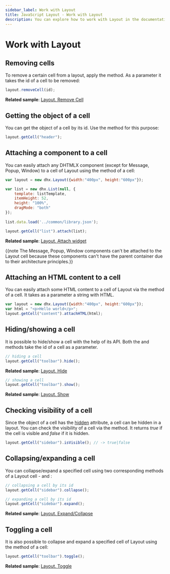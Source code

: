 ```yaml
---
sidebar_label: Work with Layout
title: JavaScript Layout - Work with Layout 
description: You can explore how to work with Layout in the documentation of the DHTMLX JavaScript UI library. Browse developer guides and API reference, try out code examples and live demos, and download a free 30-day evaluation version of DHTMLX Suite 7.
---
```


# Work with Layout

## Removing cells

To remove a certain cell from a layout, apply the [](layout/api/layout_removecell_method.md) method. As a parameter it takes the id of a cell to be removed:

~~~js
layout.removeCell(id);
~~~

**Related sample**: [Layout. Remove Cell](https://snippet.dhtmlx.com/tnujp7jk)

## Getting the object of a cell

You can get the object of a cell by its id. Use the [](layout/api/layout_getcell_method.md) method for this purpose:

~~~js
layout.getCell("header");
~~~

## Attaching a component to a cell

You can easily attach any DHTMLX component (except for Message, Popup, Window) to a cell of Layout using the [](layout/api/cell/layout_cell_attach_method.md) method of a cell:

~~~js
var layout = new dhx.Layout({width:"400px", height:"600px"});

var list = new dhx.List(null, {
	template: listTemplate,
	itemHeight: 52,
	height: "100%",
	dragMode: "both"
});
        
list.data.load('../common/library.json');

layout.getCell("list").attach(list);
~~~

**Related sample**: [Layout. Attach widget](https://snippet.dhtmlx.com/6wuxj6sh)

{{note The Message, Popup, Window components can't be attached to the Layout cell because these components can't have the parent container due to their architecture principles.}}

## Attaching an HTML content to a cell

You can easily attach some HTML content to a cell of Layout via the [](layout/api/cell/layout_cell_attachhtml_method.md) method of a cell. It takes as a parameter a string with HTML.

~~~js
var layout = new dhx.Layout({width:"400px", height:"600px"});
var html = "<p>Hello world</p>";
layout.getCell("content").attachHTML(html);
~~~

## Hiding/showing a cell

It is possible to hide/show a cell with the help of its API. Both the [](layout/api/cell/layout_cell_hide_method.md) and [](layout/api/cell/layout_cell_show_method.md) methods take the id of a cell as a parameter.

~~~js
// hiding a cell
layout.getCell("toolbar").hide();
~~~

**Related sample**: [Layout. Hide](https://snippet.dhtmlx.com/u0jd8ah3)

~~~js
// showing a cell
layout.getCell("toolbar").show();
~~~

**Related sample**: [Layout. Show](https://snippet.dhtmlx.com/v0q7gq26)

## Checking visibility of a cell

Since the object of a cell has the [hidden](layout/api/cell/layout_cell_hidden_config.md) attribute, a cell can be hidden in a layout. You can check the visibility of a cell via the [](layout/api/cell/layout_cell_isvisible_method.md) method. It returns *true* if the cell is visible and *false* if it is hidden.

~~~js
layout.getCell("sidebar").isVisible(); // -> true|false
~~~

## Collapsing/expanding a cell

You can collapse/expand a specified cell using two corresponding methods of a Layout cell - [](layout/api/cell/layout_cell_collapse_method.md) and [](layout/api/cell/layout_cell_expand_method.md):

~~~js
// collapsing a cell by its id
layout.getCell("sidebar").collapse();

// expanding a cell by its id
layout.getCell("sidebar").expand();
~~~

**Related sample**: [Layout. Expand/Collapse](https://snippet.dhtmlx.com/h0wtlpyk)

## Toggling a cell

It is also possible to collapse and expand a specified cell of Layout using the [](layout/api/cell/layout_cell_toggle_method.md) method of a cell:

~~~js
layout.getCell("toolbar").toggle();
~~~

**Related sample**: [Layout. Toggle](https://snippet.dhtmlx.com/t38tqk0k)
